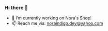 
### Hi there 👋
- 🔭 I’m currently working on Nora's Shop!
- 📫 Reach me via: noraindigo.dev@yahoo.com
